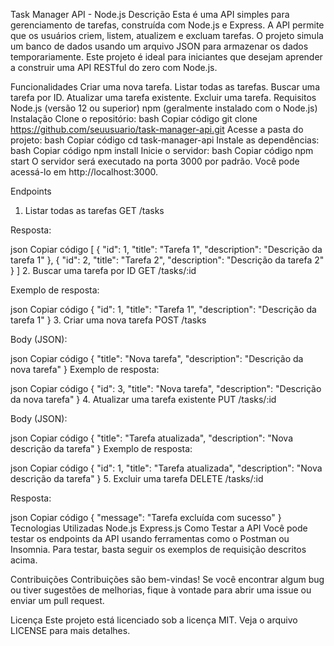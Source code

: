 Task Manager API - Node.js
Descrição
Esta é uma API simples para gerenciamento de tarefas, construída com Node.js e Express. A API permite que os usuários criem, listem, atualizem e excluam tarefas. O projeto simula um banco de dados usando um arquivo JSON para armazenar os dados temporariamente. Este projeto é ideal para iniciantes que desejam aprender a construir uma API RESTful do zero com Node.js.

Funcionalidades
Criar uma nova tarefa.
Listar todas as tarefas.
Buscar uma tarefa por ID.
Atualizar uma tarefa existente.
Excluir uma tarefa.
Requisitos
Node.js (versão 12 ou superior)
npm (geralmente instalado com o Node.js)
Instalação
Clone o repositório:
bash
Copiar código
git clone https://github.com/seuusuario/task-manager-api.git
Acesse a pasta do projeto:
bash
Copiar código
cd task-manager-api
Instale as dependências:
bash
Copiar código
npm install
Inicie o servidor:
bash
Copiar código
npm start
O servidor será executado na porta 3000 por padrão. Você pode acessá-lo em http://localhost:3000.

Endpoints
1. Listar todas as tarefas
GET /tasks

Resposta:

json
Copiar código
[
  {
    "id": 1,
    "title": "Tarefa 1",
    "description": "Descrição da tarefa 1"
  },
  {
    "id": 2,
    "title": "Tarefa 2",
    "description": "Descrição da tarefa 2"
  }
]
2. Buscar uma tarefa por ID
GET /tasks/:id

Exemplo de resposta:

json
Copiar código
{
  "id": 1,
  "title": "Tarefa 1",
  "description": "Descrição da tarefa 1"
}
3. Criar uma nova tarefa
POST /tasks

Body (JSON):

json
Copiar código
{
  "title": "Nova tarefa",
  "description": "Descrição da nova tarefa"
}
Exemplo de resposta:

json
Copiar código
{
  "id": 3,
  "title": "Nova tarefa",
  "description": "Descrição da nova tarefa"
}
4. Atualizar uma tarefa existente
PUT /tasks/:id

Body (JSON):

json
Copiar código
{
  "title": "Tarefa atualizada",
  "description": "Nova descrição da tarefa"
}
Exemplo de resposta:

json
Copiar código
{
  "id": 1,
  "title": "Tarefa atualizada",
  "description": "Nova descrição da tarefa"
}
5. Excluir uma tarefa
DELETE /tasks/:id

Resposta:

json
Copiar código
{
  "message": "Tarefa excluída com sucesso"
}
Tecnologias Utilizadas
Node.js
Express.js
Como Testar a API
Você pode testar os endpoints da API usando ferramentas como o Postman ou Insomnia. Para testar, basta seguir os exemplos de requisição descritos acima.

Contribuições
Contribuições são bem-vindas! Se você encontrar algum bug ou tiver sugestões de melhorias, fique à vontade para abrir uma issue ou enviar um pull request.

Licença
Este projeto está licenciado sob a licença MIT. Veja o arquivo LICENSE para mais detalhes.
